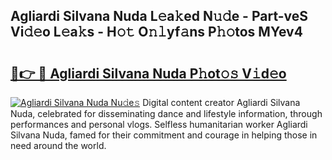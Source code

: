 ## Agliardi Silvana Nuda L𝚎a𝚔ed N𝚞𝚍e - Part-veS Vi𝚍𝚎o L𝚎a𝚔s - H𝚘𝚝 O𝚗𝚕yf𝚊ns P𝚑𝚘tos MYev4

# <h2><a href="http://kfcb02.oniu.top/?m=Agliardi+Silvana+Nuda">🔗👉 🔴 Agliardi Silvana Nuda P𝚑ot𝚘𝚜 V𝚒d𝚎o</a></h2>

[![Agliardi Silvana Nuda Nu𝚍e𝚜](https://i.imgur.com/0qMVB7G.gif)](http://kfcb02.oniu.top/?m=Agliardi+Silvana+Nuda)
Digital content creator Agliardi Silvana Nuda, celebrated for disseminating dance and lifestyle information, through performances and personal vlogs. Selfless humanitarian worker Agliardi Silvana Nuda, famed for their commitment and courage in helping those in need around the world.  
